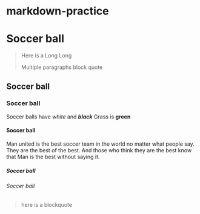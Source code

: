 # markdown-practice
# Soccer ball 
> Here is a 
> Long Long
>
> Multiple paragraphs
> block quote

## Soccer ball
### Soccer ball
Soccer balls have *white* and ***black*** 
Grass is **green**  
#### Soccer ball
Man united is the best soccer team in the world no matter what people say. They are the best of the best. And those who think they are the best know that Man is the best without saying it.
##### Soccer ball
###### Soccer ball
> here is a blockquote
